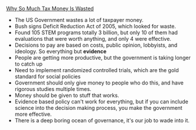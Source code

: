 [Why So Much Tax Money Is Wasted](https://www.youtube.com/watch?v=MvC6kwU3zgA)

* The US Government wastes a lot of taxpayer money.
* Bush signs Deficit Reduction Act of 2005, which looked for waste.
* Found 105 STEM programs totally 3 billion, but only 10 of them had evaluations that were worth anything, and only 4 were effective.
* Decisions to pay are based on costs, public opinion, lobbyists, and ideology. So everything but **evidence**
* People are getting more productive, but the government is taking longer to catch up
* Need to implement randomized controlled trials, which are the gold standard for social policies
* Government should only give money to people who do this, and have rigorous studies multiple times.
* Money should be given to stuff that works.
* Evidence based policy can't work for everything, but if you can include science into the decision making process, you make the government more effective.
* There is a deep boring ocean of governance, it's our job to wade into it.

